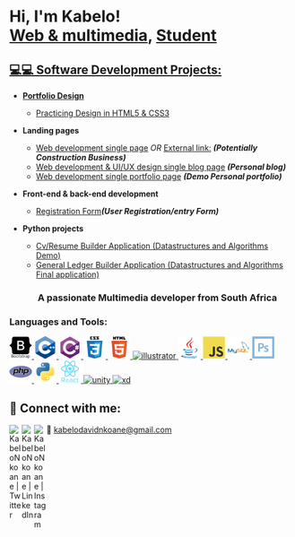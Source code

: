 <h1>Hi, I'm Kabelo! <br/><a href="https://github.com/kabelo-mastermind">Web & multimedia</a>, <a href="https://www.linkedin.com/in/kabelo-david-nkoane/">Student</h1>

<h2>💻💻 Software Development Projects:</h2>

- <b>Portfolio Design</b>
  - [Practicing Design in HTML5 & CSS3](https://github.com/kabelo-mastermind/portfolio) 

- <b>Landing pages</b>
  - [Web development single page](https://github.com/kabelo-mastermind/Thabone-construction) <i>OR</i> [External link:](https://bit.ly/3EEiPUj) <b><i>(Potentially Construction Business)</b></i>
  - [Web development & UI/UX design single blog page](https://bit.ly/3TcD53A) <b><i>(Personal blog)</b></i>
  - [Web development single portfolio page](https://bit.ly/3exlhl4) <b><i>(Demo Personal portfolio)</b></i>
- <b>Front-end & back-end development</b>
  - [Registration Form](https://github.com/kabelo-mastermind/user-registration-form)<b><i>(User Registration/entry Form)</b></i>
- <b>Python projects</b>
  - [Cv/Resume Builder Application (Datastructures and Algorithms Demo)](https://github.com/kabelo-mastermind/Resume_Builder-App)
  - [General Ledger Builder Application (Datastructures and Algorithms Final application)](https://github.com/kabelo-mastermind/General_Ledger-App-Builder)
  
  <h3 align="center">A passionate Multimedia developer from South Africa</h3>



<h3 align="left">Languages and Tools:</h3>
<p align="left"> <a href="https://getbootstrap.com" target="_blank" rel="noreferrer"> <img src="https://raw.githubusercontent.com/devicons/devicon/master/icons/bootstrap/bootstrap-plain-wordmark.svg" alt="bootstrap" width="40" height="40"/> </a> <a href="https://www.w3schools.com/cpp/" target="_blank" rel="noreferrer"> <img src="https://raw.githubusercontent.com/devicons/devicon/master/icons/cplusplus/cplusplus-original.svg" alt="cplusplus" width="40" height="40"/> </a> <a href="https://www.w3schools.com/cs/" target="_blank" rel="noreferrer"> <img src="https://raw.githubusercontent.com/devicons/devicon/master/icons/csharp/csharp-original.svg" alt="csharp" width="40" height="40"/> </a> <a href="https://www.w3schools.com/css/" target="_blank" rel="noreferrer"> <img src="https://raw.githubusercontent.com/devicons/devicon/master/icons/css3/css3-original-wordmark.svg" alt="css3" width="40" height="40"/> </a> <a href="https://www.w3.org/html/" target="_blank" rel="noreferrer"> <img src="https://raw.githubusercontent.com/devicons/devicon/master/icons/html5/html5-original-wordmark.svg" alt="html5" width="40" height="40"/> </a> <a href="https://www.adobe.com/in/products/illustrator.html" target="_blank" rel="noreferrer"> <img src="https://www.vectorlogo.zone/logos/adobe_illustrator/adobe_illustrator-icon.svg" alt="illustrator" width="40" height="40"/> </a> <a href="https://www.java.com" target="_blank" rel="noreferrer"> <img src="https://raw.githubusercontent.com/devicons/devicon/master/icons/java/java-original.svg" alt="java" width="40" height="40"/> </a> <a href="https://developer.mozilla.org/en-US/docs/Web/JavaScript" target="_blank" rel="noreferrer"> <img src="https://raw.githubusercontent.com/devicons/devicon/master/icons/javascript/javascript-original.svg" alt="javascript" width="40" height="40"/> </a> <a href="https://www.mysql.com/" target="_blank" rel="noreferrer"> <img src="https://raw.githubusercontent.com/devicons/devicon/master/icons/mysql/mysql-original-wordmark.svg" alt="mysql" width="40" height="40"/> </a> <a href="https://www.photoshop.com/en" target="_blank" rel="noreferrer"> <img src="https://raw.githubusercontent.com/devicons/devicon/master/icons/photoshop/photoshop-line.svg" alt="photoshop" width="40" height="40"/> </a> <a href="https://www.php.net" target="_blank" rel="noreferrer"> <img src="https://raw.githubusercontent.com/devicons/devicon/master/icons/php/php-original.svg" alt="php" width="40" height="40"/> </a> <a href="https://www.python.org" target="_blank" rel="noreferrer"> <img src="https://raw.githubusercontent.com/devicons/devicon/master/icons/python/python-original.svg" alt="python" width="40" height="40"/> </a> <a href="https://reactjs.org/" target="_blank" rel="noreferrer"> <img src="https://raw.githubusercontent.com/devicons/devicon/master/icons/react/react-original-wordmark.svg" alt="react" width="40" height="40"/> </a> <a href="https://unity.com/" target="_blank" rel="noreferrer"> <img src="https://www.vectorlogo.zone/logos/unity3d/unity3d-icon.svg" alt="unity" width="40" height="40"/> </a> <a href="https://www.adobe.com/products/xd.html" target="_blank" rel="noreferrer"> <img src="https://cdn.worldvectorlogo.com/logos/adobe-xd.svg" alt="xd" width="40" height="40"/> </a> </p>


<h2> 👻 Connect with me:</h2>

[<img align="left" alt="KabeloNkoane | Twitter" width="22px" src="https://cdn.jsdelivr.net/npm/simple-icons@v3/icons/twitter.svg" />][twitter]
[<img align="left" alt="KabeloNkoane | LinkedIn" width="22px" src="https://cdn.jsdelivr.net/npm/simple-icons@v3/icons/linkedin.svg" />][linkedin]
[<img align="left" alt="KabeloNkoane | Instagram" width="22px" src="https://cdn.jsdelivr.net/npm/simple-icons@v3/icons/instagram.svg" />][instagram]

[twitter]: https://twitter.com/D_kaybee
[youtube]: https://www.youtube.com/channel/UC_32cK6i57wAz259TOfxqhQ
[instagram]: https://www.instagram.com/davidkdevs/
[linkedin]: https://www.linkedin.com/in/kabelo-david-nkoane
:email: kabelodavidnkoane@gmail.com

<!--

Here are some ideas to get you started:

- 🔭 I’m currently working on ...
- 🌱 I’m currently learning ...
- 👯 I’m looking to collaborate on ...
- 🤔 I’m looking for help with ...
- 💬 Ask me about ...
- 📫 How to reach me: ...
- 😄 Pronouns: ...
- ⚡ Fun fact: ...
-->
